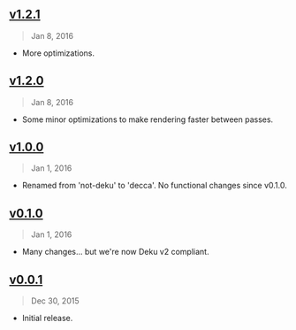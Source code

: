 ## [v1.2.1]
> Jan  8, 2016

- More optimizations.

## [v1.2.0]
> Jan  8, 2016

- Some minor optimizations to make rendering faster between passes.

## [v1.0.0]
> Jan 1, 2016

- Renamed from 'not-deku' to 'decca'. No functional changes since v0.1.0.

## [v0.1.0]
> Jan 1, 2016

- Many changes... but we're now Deku v2 compliant.

## [v0.0.1]
> Dec 30, 2015

- Initial release.

[v0.0.1]: https://github.com/rstacruz/decca/tree/v0.0.1
[v0.1.0]: https://github.com/rstacruz/decca/compare/v0.0.1...v0.1.0
[v1.0.0]: https://github.com/rstacruz/decca/compare/v0.1.0...v1.0.0
[v1.2.0]: https://github.com/rstacruz/decca/compare/v1.0.0...v1.2.0
[v1.2.1]: https://github.com/rstacruz/decca/compare/v1.2.0...v1.2.1
